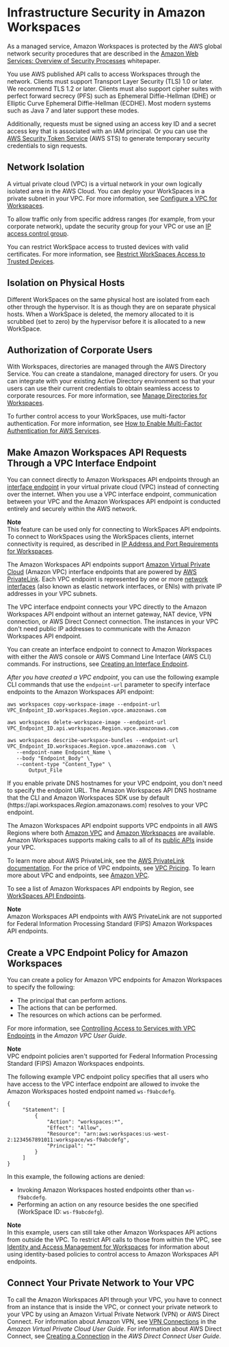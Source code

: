 # Infrastructure Security in Amazon Workspaces<a name="infrastructure-security"></a>

As a managed service, Amazon Workspaces is protected by the AWS global network security procedures that are described in the [Amazon Web Services: Overview of Security Processes](https://d0.awsstatic.com/whitepapers/Security/AWS_Security_Whitepaper.pdf) whitepaper\.

You use AWS published API calls to access Workspaces through the network\. Clients must support Transport Layer Security \(TLS\) 1\.0 or later\. We recommend TLS 1\.2 or later\. Clients must also support cipher suites with perfect forward secrecy \(PFS\) such as Ephemeral Diffie\-Hellman \(DHE\) or Elliptic Curve Ephemeral Diffie\-Hellman \(ECDHE\)\. Most modern systems such as Java 7 and later support these modes\.

Additionally, requests must be signed using an access key ID and a secret access key that is associated with an IAM principal\. Or you can use the [AWS Security Token Service](https://docs.aws.amazon.com/STS/latest/APIReference/Welcome.html) \(AWS STS\) to generate temporary security credentials to sign requests\.

## Network Isolation<a name="network-isolation"></a>

A virtual private cloud \(VPC\) is a virtual network in your own logically isolated area in the AWS Cloud\. You can deploy your WorkSpaces in a private subnet in your VPC\. For more information, see [Configure a VPC for Workspaces](amazon-workspaces-vpc.md)\.

To allow traffic only from specific address ranges \(for example, from your corporate network\), update the security group for your VPC or use an [IP access control group](amazon-workspaces-ip-access-control-groups.md)\.

You can restrict WorkSpace access to trusted devices with valid certificates\. For more information, see [Restrict WorkSpaces Access to Trusted Devices](trusted-devices.md)\.

## Isolation on Physical Hosts<a name="physical-isolation"></a>

Different WorkSpaces on the same physical host are isolated from each other through the hypervisor\. It is as though they are on separate physical hosts\. When a WorkSpace is deleted, the memory allocated to it is scrubbed \(set to zero\) by the hypervisor before it is allocated to a new WorkSpace\.

## Authorization of Corporate Users<a name="authorization"></a>

With Workspaces, directories are managed through the AWS Directory Service\. You can create a standalone, managed directory for users\. Or you can integrate with your existing Active Directory environment so that your users can use their current credentials to obtain seamless access to corporate resources\. For more information, see [Manage Directories for Workspaces](manage-workspaces-directory.md)\.

To further control access to your WorkSpaces, use multi\-factor authentication\. For more information, see [How to Enable Multi\-Factor Authentication for AWS Services](http://aws.amazon.com/blogs/security/how-to-enable-multi-factor-authentication-for-amazon-workspaces-and-amazon-quicksight-by-using-microsoft-ad-and-on-premises-credentials/)\.

## Make Amazon Workspaces API Requests Through a VPC Interface Endpoint<a name="interface-vpc-endpoint"></a>

You can connect directly to Amazon Workspaces API endpoints through an [interface endpoint](https://docs.aws.amazon.com/AmazonVPC/latest/UserGuide/vpce-interface.html) in your virtual private cloud \(VPC\) instead of connecting over the internet\. When you use a VPC interface endpoint, communication between your VPC and the Amazon Workspaces API endpoint is conducted entirely and securely within the AWS network\. 

**Note**  
This feature can be used only for connecting to WorkSpaces API endpoints\. To connect to WorkSpaces using the WorkSpaces clients, internet connectivity is required, as described in [IP Address and Port Requirements for Workspaces](workspaces-port-requirements.md)\.

The Amazon Workspaces API endpoints support [Amazon Virtual Private Cloud](https://docs.aws.amazon.com/AmazonVPC/latest/UserGuide/VPC_Introduction.html) \(Amazon VPC\) interface endpoints that are powered by [AWS PrivateLink](https://aws.amazon.com/privatelink/)\. Each VPC endpoint is represented by one or more [network interfaces](https://docs.aws.amazon.com/AWSEC2/latest/UserGuide/using-eni.html) \(also known as elastic network interfaces, or ENIs\) with private IP addresses in your VPC subnets\.

The VPC interface endpoint connects your VPC directly to the Amazon Workspaces API endpoint without an internet gateway, NAT device, VPN connection, or AWS Direct Connect connection\. The instances in your VPC don't need public IP addresses to communicate with the Amazon Workspaces API endpoint\.

You can create an interface endpoint to connect to Amazon Workspaces with either the AWS console or AWS Command Line Interface \(AWS CLI\) commands\. For instructions, see [Creating an Interface Endpoint](https://docs.aws.amazon.com/AmazonVPC/latest/UserGuide/vpce-interface.html#create-interface-endpoint)\.

*After you have created a VPC endpoint*, you can use the following example CLI commands that use the `endpoint-url` parameter to specify interface endpoints to the Amazon Workspaces API endpoint:

```
aws workspaces copy-workspace-image --endpoint-url VPC_Endpoint_ID.workspaces.Region.vpce.amazonaws.com

aws workspaces delete-workspace-image --endpoint-url VPC_Endpoint_ID.api.workspaces.Region.vpce.amazonaws.com

aws workspaces describe-workspace-bundles --endpoint-url VPC_Endpoint_ID.workspaces.Region.vpce.amazonaws.com  \
   --endpoint-name Endpoint_Name \
   --body "Endpoint_Body" \
   --content-type "Content_Type" \
       Output_File
```

If you enable private DNS hostnames for your VPC endpoint, you don't need to specify the endpoint URL\. The Amazon Workspaces API DNS hostname that the CLI and Amazon Workspaces SDK use by default \(https://api\.workspaces\.*Region*\.amazonaws\.com\) resolves to your VPC endpoint\.

The Amazon Workspaces API endpoint supports VPC endpoints in all AWS Regions where both [Amazon VPC](https://docs.aws.amazon.com/general/latest/gr/rande.html#vpc_region) and [Amazon Workspaces](https://aws.amazon.com/about-aws/global-infrastructure/regional-product-services) are available\. Amazon Workspaces supports making calls to all of its [public APIs](https://docs.aws.amazon.com/workspaces/latest/api/welcome.html) inside your VPC\.

To learn more about AWS PrivateLink, see the [AWS PrivateLink documentation](https://docs.aws.amazon.com/AmazonVPC/latest/UserGuide/VPC_Introduction.html#what-is-privatelink)\. For the price of VPC endpoints, see [VPC Pricing](https://aws.amazon.com/vpc/pricing/)\. To learn more about VPC and endpoints, see [Amazon VPC](https://docs.aws.amazon.com/vpc/latest/userguide/what-is-amazon-vpc.html)\.

To see a list of Amazon Workspaces API endpoints by Region, see [WorkSpaces API Endpoints](workspaces-port-requirements.md#workspaces_api_endpoints)\.

**Note**  
Amazon Workspaces API endpoints with AWS PrivateLink are not supported for Federal Information Processing Standard \(FIPS\) Amazon Workspaces API endpoints\.

## Create a VPC Endpoint Policy for Amazon Workspaces<a name="api-private-link-policy"></a>

You can create a policy for Amazon VPC endpoints for Amazon Workspaces to specify the following:
+ The principal that can perform actions\.
+ The actions that can be performed\.
+ The resources on which actions can be performed\.

For more information, see [Controlling Access to Services with VPC Endpoints](https://docs.aws.amazon.com/vpc/latest/userguide/vpc-endpoints-access.html) in the *Amazon VPC User Guide*\.

**Note**  
VPC endpoint policies aren't supported for Federal Information Processing Standard \(FIPS\) Amazon Workspaces endpoints\.

The following example VPC endpoint policy specifies that all users who have access to the VPC interface endpoint are allowed to invoke the Amazon Workspaces hosted endpoint named `ws-f9abcdefg`\.

```
{
     "Statement": [
         {
             "Action": "workspaces:*",
             "Effect": "Allow",
             "Resource": "arn:aws:workspaces:us-west-2:1234567891011:workspace/ws-f9abcdefg",
             "Principal": "*"
         }
     ]
}
```

In this example, the following actions are denied:
+ Invoking Amazon Workspaces hosted endpoints other than `ws-f9abcdefg`\.
+ Performing an action on any resource besides the one specified \(WorkSpace ID: `ws-f9abcdefg`\)\.

**Note**  
In this example, users can still take other Amazon Workspaces API actions from outside the VPC\. To restrict API calls to those from within the VPC, see [Identity and Access Management for Workspaces](workspaces-access-control.md) for information about using identity\-based policies to control access to Amazon Workspaces API endpoints\.

## Connect Your Private Network to Your VPC<a name="notebook-private-link-vpn"></a>

To call the Amazon Workspaces API through your VPC, you have to connect from an instance that is inside the VPC, or connect your private network to your VPC by using an Amazon Virtual Private Network \(VPN\) or AWS Direct Connect\. For information about Amazon VPN, see [VPN Connections](https://docs.aws.amazon.com/vpc/latest/userguide/vpn-connections.html) in the *Amazon Virtual Private Cloud User Guide*\. For information about AWS Direct Connect, see [Creating a Connection](https://docs.aws.amazon.com/directconnect/latest/UserGuide/create-connection.html) in the *AWS Direct Connect User Guide*\.